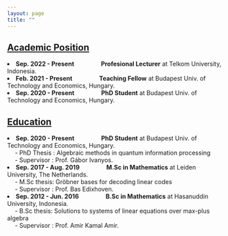 ```yaml
---
layout: page
title: ""
---
```

<h2><u>Academic Position</u></h2>
<li><b>Sep. 2022 - Present &emsp;&emsp;&emsp;&emsp; Profesional Lecturer</b> at Telkom University, Indonesia.</li>
<li><b>Feb. 2021 - Present &emsp;&emsp;&emsp;&emsp; Teaching Fellow</b> at Budapest Univ. of Technology and Economics, Hungary.</li>
<li><b>Sep. 2020 - Present &emsp;&emsp;&emsp;&emsp; PhD Student</b> at Budapest Univ. of Technology and Economics, Hungary.</li>

<h2><u>Education</u></h2>
<li><b>Sep. 2020 - Present &emsp;&emsp;&emsp;&emsp; PhD Student</b> at Budapest Univ. of Technology and Economics, Hungary.<br>
 &emsp; - PhD Thesis : Algebraic methods in quantum information processing <br>
 &emsp; - Supervisor : Prof. Gábor Ivanyos.</li>
<li><b>Sep. 2017 - Aug. 2019 &emsp;&emsp;&emsp;&emsp; M.Sc in Mathematics</b> at Leiden University, The Netherlands.<br>
 &emsp; - M.Sc thesis: Gröbner bases for decoding linear codes <br>
 &emsp; - Supervisor : Prof. Bas Edixhoven.</li>
<li><b>Sep. 2012 - Jun. 2016 &emsp;&emsp;&emsp;&emsp; B.Sc in Mathematics</b> at Hasanuddin University, Indonesia.<br>
 &emsp; - B.Sc thesis: Solutions to systems of linear equations over max-plus algebra <br>
 &emsp; - Supervisor : Prof. Amir Kamal Amir.</li>

